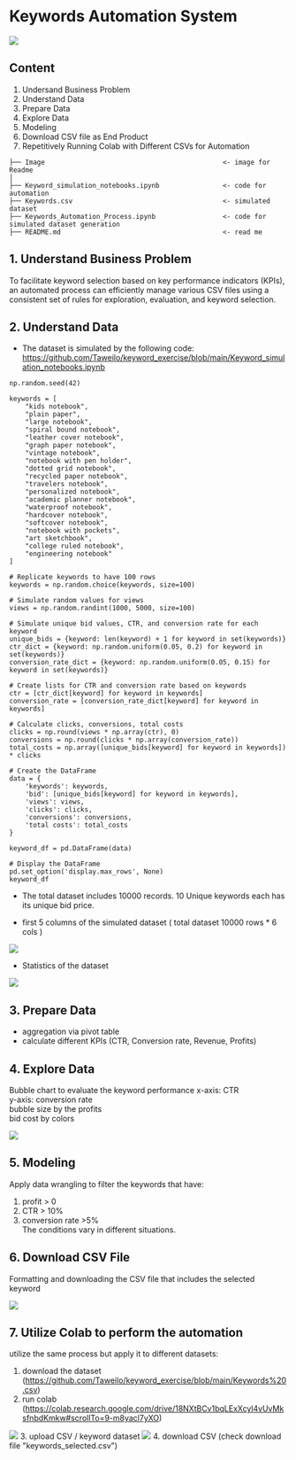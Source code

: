 # Keywords Automation System 
<img src="https://nghenghiep.vieclam24h.vn/wp-content/uploads/2023/05/keyword-la-gi-1.jpg" >

## Content
1. Undersand Business Problem
2. Understand Data
3. Prepare Data
4. Explore Data
5. Modeling
6. Download CSV file as End Product
7. Repetitively Running Colab with Different CSVs for Automation
   
```
├── Image                                             <- image for Readme
│
├── Keyword_simulation_notebooks.ipynb                <- code for automation
├── Keywords.csv                                      <- simulated dataset
├── Keywords_Automation_Process.ipynb                 <- code for simulated dataset generation
├── README.md                                         <- read me
```

## 1. Understand Business Problem
To facilitate keyword selection based on key performance indicators (KPIs), an automated process can efficiently manage various CSV files using a consistent set of rules for exploration, evaluation, and keyword selection.

## 2. Understand Data
- The dataset is simulated by the following code:
  https://github.com/Taweilo/keyword_exercise/blob/main/Keyword_simulation_notebooks.ipynb

```
np.random.seed(42)

keywords = [
    "kids notebook",
    "plain paper",
    "large notebook",
    "spiral bound notebook",
    "leather cover notebook",
    "graph paper notebook",
    "vintage notebook",
    "notebook with pen holder",
    "dotted grid notebook",
    "recycled paper notebook",
    "travelers notebook",
    "personalized notebook",
    "academic planner notebook",
    "waterproof notebook",
    "hardcover notebook",
    "softcover notebook",
    "notebook with pockets",
    "art sketchbook",
    "college ruled notebook",
    "engineering notebook"
]

# Replicate keywords to have 100 rows
keywords = np.random.choice(keywords, size=100)

# Simulate random values for views
views = np.random.randint(1000, 5000, size=100)

# Simulate unique bid values, CTR, and conversion rate for each keyword
unique_bids = {keyword: len(keyword) + 1 for keyword in set(keywords)}
ctr_dict = {keyword: np.random.uniform(0.05, 0.2) for keyword in set(keywords)}
conversion_rate_dict = {keyword: np.random.uniform(0.05, 0.15) for keyword in set(keywords)}

# Create lists for CTR and conversion rate based on keywords
ctr = [ctr_dict[keyword] for keyword in keywords]
conversion_rate = [conversion_rate_dict[keyword] for keyword in keywords]

# Calculate clicks, conversions, total costs
clicks = np.round(views * np.array(ctr), 0)
conversions = np.round(clicks * np.array(conversion_rate))
total_costs = np.array([unique_bids[keyword] for keyword in keywords]) * clicks

# Create the DataFrame
data = {
    'keywords': keywords,
    'bid': [unique_bids[keyword] for keyword in keywords],
    'views': views,
    'clicks': clicks,
    'conversions': conversions,
    'total costs': total_costs
}

keyword_df = pd.DataFrame(data)

# Display the DataFrame
pd.set_option('display.max_rows', None)
keyword_df
```
- The total dataset includes 10000 records. 10 Unique keywords each has its unique bid price.
  
- first 5 columns of the simulated dataset ( total dataset 10000 rows * 6 cols )
<img src="https://github.com/Taweilo/keyword_exercise/blob/main/Image/image%201.jpg" >

- Statistics of the dataset 
<img src="https://github.com/Taweilo/keyword_exercise/blob/main/Image/image%202.jpg">

## 3. Prepare Data
- aggregation via pivot table
- calculate different KPIs (CTR, Conversion rate, Revenue, Profits)

## 4. Explore Data
Bubble chart to evaluate the keyword performance 
x-axis: CTR <br>
y-axis: conversion rate <br>
bubble size by the profits <br>
bid cost by colors

<img src="https://github.com/Taweilo/keyword_exercise/blob/main/Image/image%203.png">

## 5. Modeling 
Apply data wrangling to filter the keywords that have:
1. profit > 0
2. CTR > 10%
3. conversion rate >5% <br>
The conditions vary in different situations.

## 6. Download CSV File
Formatting and downloading the CSV file that includes the selected keyword 

<img src="https://github.com/Taweilo/keyword_exercise/blob/main/Image/image%204.jpg" >

## 7. Utilize Colab to perform the automation 
utilize the same process but apply it to different datasets:
1. download the dataset (https://github.com/Taweilo/keyword_exercise/blob/main/Keywords%20.csv)
2. run colab (https://colab.research.google.com/drive/18NXtBCv1bqLExXcyl4vUvMksfnbdKmkw#scrollTo=9-m8yacl7yXO)
<img src="https://github.com/Taweilo/keyword_exercise/blob/main/Image/image%205.jpg" >
3. upload CSV / keyword dataset
<img src="https://github.com/Taweilo/keyword_exercise/blob/main/Image/image%206.jpg" >
4. download CSV (check download file "keywords_selected.csv")

